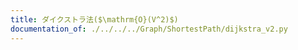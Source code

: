 ```yaml
---
title: ダイクストラ法($\mathrm{O}(V^2)$)
documentation_of: ./../../../Graph/ShortestPath/dijkstra_v2.py
---
```

